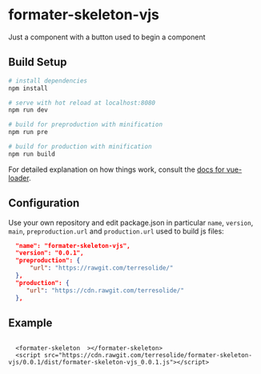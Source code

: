 # formater-skeleton-vjs


Just a component with a button used to begin a component

 

## Build Setup

``` bash
# install dependencies
npm install

# serve with hot reload at localhost:8080
npm run dev

# build for preproduction with minification
npm run pre

# build for production with minification
npm run build


```

For detailed explanation on how things work, consult the [docs for vue-loader](http://vuejs.github.io/vue-loader).

## Configuration
Use your own repository and edit package.json in particular `name`, `version`, `main`, `preproduction.url` and `production.url` used to build js files:

``` json
  "name": "formater-skeleton-vjs",
  "version": "0.0.1",
  "preproduction": {
	  "url": "https://rawgit.com/terresolide/"
  },
  "production": {
     "url": "https://cdn.rawgit.com/terresolide/"
  },

```



## Example 
```

  <formater-skeleton  ></formater-skeleton>
  <script src="https://cdn.rawgit.com/terresolide/formater-skeleton-vjs/0.0.1/dist/formater-skeleton-vjs_0.0.1.js"></script> 

